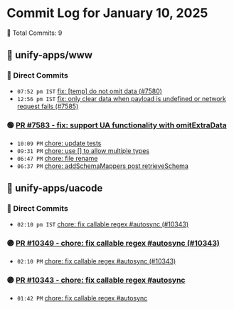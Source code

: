 # Commit Log for January 10, 2025

📝 Total Commits: 9

## 📁 unify-apps/www

### 🔨 Direct Commits

- `07:52 pm IST` [fix: [temp] do not omit data (#7580)](https://github.com/unify-apps/www/commit/10fa8e18425fe40f2847ffe7bb915b017d34e160)
- `12:56 pm IST` [fix: only clear data when payload is undefined or network request fails (#7585)](https://github.com/unify-apps/www/commit/86f8242ff28a66146bf7bd36cd668ca1fcaa8722)

### 🟢 [PR #7583 - fix: support UA functionality with omitExtraData](https://github.com/unify-apps/www/pull/7583)

- `10:09 PM` [chore: update tests](https://github.com/unify-apps/www/commit/99b1711adaba0665f945a75b3d52f8bf8d3af125)
- `09:31 PM` [chore: use [] to allow multiple types](https://github.com/unify-apps/www/commit/29fe7d62222a9e74a580f548a27e1044dc8a820f)
- `06:47 PM` [chore: file rename](https://github.com/unify-apps/www/commit/872e788f40220b1f09a28a00d581a88a0b5f0325)
- `06:37 PM` [chore: addSchemaMappers post retrieveSchema](https://github.com/unify-apps/www/commit/98e680ae27d78ace6745bf1fdbd0ad489caaa466)

## 📁 unify-apps/uacode

### 🔨 Direct Commits

- `02:10 pm IST` [chore: fix callable regex #autosync (#10343)](https://github.com/unify-apps/uacode/commit/6bcd3c8e6f3db3970fb3fdb94746176048f120e8)

### 🟣 [PR #10349 - chore: fix callable regex #autosync (#10343)](https://github.com/unify-apps/uacode/pull/10349)

- `02:10 PM` [chore: fix callable regex #autosync (#10343)](https://github.com/unify-apps/uacode/commit/e7b6764765198e38d8cfa2377fb8bb828a641f1f)

### 🟣 [PR #10343 - chore: fix callable regex #autosync](https://github.com/unify-apps/uacode/pull/10343)

- `01:42 PM` [chore: fix callable regex #autosync](https://github.com/unify-apps/uacode/commit/ddc3c12a687a3c77e62c8a1b7bd7bb7cfb1f9f5a)


